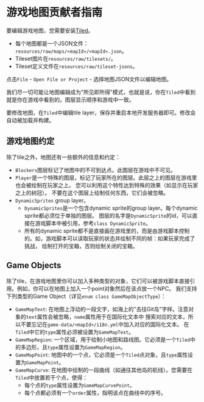 # 游戏地图贡献者指南

要编辑游戏地图，您需要安装[Tiled](https://www.mapeditor.org/)。

- 每个地图都是一个JSON文件：`resources/raw/maps/«mapId»/«mapId».json`。
- Tileset图片在`resources/raw/tilesets/`。
- Tileset定义文件在`resources/raw/tileset-jsons`。

点击`File` - `Open File or Project` - 选择地图JSON文件以编辑地图。

我们尽一切可能让地图编辑成为"所见即所得"模式，也就是说，你在`Tiled`中看到就是你在游戏中看到的。图层显示顺序和游戏中一致。

要修改地图，在`Tiled`中编辑tile layer，保存并重启本地开发服务器即可。修改会自动被加载并构建。

## 游戏地图约定

除了tile之外，地图还有一些额外的信息和约定：

- `Blockers`图层标记了地图中的不可到达点。此图层在游戏中不可见。
- `Player`是一个特殊的图层，标记了玩家所在的图层。此层之上的图层在游戏里也会被绘制在玩家之上。
  您可以利用这个特性达到特殊的效果（如显示在玩家之上的树冠）。
  不要在这个图层上绘制任何东西，它们会被忽略。
- `DynamicSprites` group layer。
    - `DynamicSprites`是一个包含dynamic sprite的group layer。每个dynamic sprite都必须位于单独的图层。
      图层的名字是`DynamicSprite`的id，可以直接在游戏脚本中被引用，参考`class DynamicSprite`。
    - 所有的dynamic sprite都不是直接画在游戏里的，而是由游戏脚本控制的。如，游戏脚本可以读取玩家的状态并绘制不同的帧：如果玩家完成了挑战，
      绘制打开的宝箱，否则绘制关闭的宝箱。

## Game Objects

除了tile，在游戏地图里你可以加入多种类型的对象，它们可以被游戏脚本直接引用。例如，你可以在地图上加入一个point对象然后在该点放一个NPC。
我们支持下列类型的Game Object（详见`enum class GameMapObjectType`）：

- `GameMapText`: 在地图上浮动的一段文字，如海上的"去往Git岛"字样。注意对象的`text`属性会被忽略，`name`属性用于在国际化文本中
  搜索对应的文本，所以不要忘记在`game-data/<mapId>/i18n.yml`中加入对应的国际化文本。
  在`Tiled`中它的`type`属性必须被设置为`GameMapText`。 
- `GameMapRegion`: 一个区域，用于绘制小地图和路线图。它必须是一个`Tiled`中的多边形，且`type`属性设置为`GameMapRegion`。
- `GameMapPoint`: 地图中的一个点，它必须是一个`Tiled`点对象，且`type`属性设置为`GameMapPoint`。
- `GameMapCurve`: 在地图中绘制的一段曲线（如通往其他岛的航线）。您需要在`Tiled`中放置若干个点，使得：
    - 每个点的`type`属性设置为`GameMapCurvePoint`。
    - 每个点都必须有一个`order`属性，指明该点在曲线中的序号。
